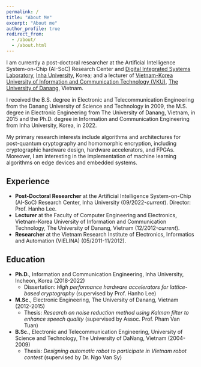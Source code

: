 ```yaml
---
permalink: /
title: "About Me"
excerpt: "About me"
author_profile: true
redirect_from:
  - /about/
  - /about.html
---
```

I am currently a post-doctoral researcher at the Artificial Intelligence System-on-Chip (AI-SoC) Research Center and [Digital Integrated Systems Laboratory](https://sites.google.com/view/inhasoc), [Inha University](https://eng.inha.ac.kr/eng/index.do), Korea; and a lecturer of [Vietnam-Korea University of Information and Communication Technology (VKU)](https://vku.udn.vn/), [The University of Danang](https://www.udn.vn/english), Vietnam.

I received the B.S. degree in Electronic and Telecommunication Engineering from the Danang University of Science and Technology in 2009, the M.S. degree in Electronic Engineering from The University of Danang, Vietnam, in 2015 and the Ph.D. degree in Information and Communication Engineering from Inha University, Korea, in 2022.

My primary research interests include algorithms and architectures for post-quantum cryptography and homomorphic encryption, including cryptographic hardware design, hardware accelerators, and FPGAs. Moreover, I am interesting in the implementation of machine learning algorithms on edge devices and embedded systems.

## Experience

* <b>Post-Doctoral Researcher</b> at the Artificial Intelligence System-on-Chip (AI-SoC) Research Center, Inha University (09/2022-*current*). Director: Prof. Hanho Lee.
* <b>Lecturer</b> at the Faculty of Computer Engineering and Electronics, Vietnam-Korea University of Information and Communication Technology, The University of Danang, Vietnam (12/2012-*current*).
* <b>Researcher</b> at the Vietnam Research Institute of Electronics, Informatics and Automation (VIELINA) (05/2011-11/2012).
  

## Education

* <b>Ph.D.</b>, Information and Communication Engineering, Inha University, Incheon, Korea (2018-2022)
  * Dissertation: *High performance hardware accelerators for lattice-based cryptography* (supervised by Prof. Hanho Lee)
* <b>M.Sc.</b>, Electronic Engineering, The University of Danang, Vietnam (2012-2015)
  * Thesis: *Research on noise reduction method using Kalman filter to enhance speech quality* (supervised by Assoc. Prof. Pham Van Tuan)
* <b>B.Sc.</b>, Electronic and Telecommunication Engineering, University of Science and Technology, The University of DaNang, Vietnam (2004-2009)
  * Thesis: *Designing automatic robot to participate in Vietnam robot contest* (supervised by Dr. Ngo Van Sy)
<!--* Senior Project: "<it>A GPS-based Tracking and Accident Reporting System</it>" supervised by Prof. Ibrahim Tekin and Assoc.Prof. Ayhan Bozkurt-->

<!--
## Research Interests

* Lattice-Based Cryptography
* Homomorphic Encryption
* Post-Quantum Cryptography
* Cryptographic Hardware Design
* Hardware Accelerators, FPGAs
-->